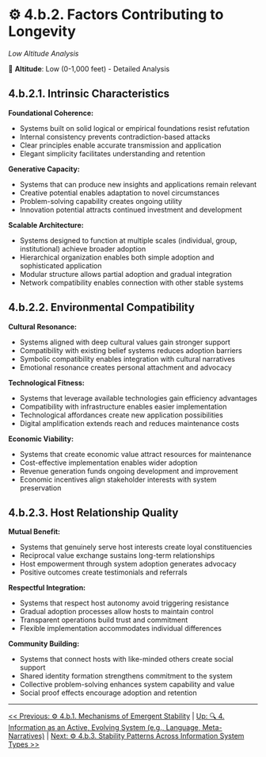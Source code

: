 # ⚙️ 4.b.2. Factors Contributing to Longevity
<!-- markdownlint-disable MD036 -->
*Low Altitude Analysis*
<!-- markdownlint-enable MD036 -->

📍 **Altitude**: Low (0-1,000 feet) - Detailed Analysis

<!--

- Flesh out the bullet points

-->

## **4.b.2.1. Intrinsic Characteristics**

**Foundational Coherence:**

* Systems built on solid logical or empirical foundations resist refutation
* Internal consistency prevents contradiction-based attacks
* Clear principles enable accurate transmission and application
* Elegant simplicity facilitates understanding and retention

**Generative Capacity:**

* Systems that can produce new insights and applications remain relevant
* Creative potential enables adaptation to novel circumstances
* Problem-solving capability creates ongoing utility
* Innovation potential attracts continued investment and development

**Scalable Architecture:**

* Systems designed to function at multiple scales (individual, group, institutional) achieve broader adoption
* Hierarchical organization enables both simple adoption and sophisticated application
* Modular structure allows partial adoption and gradual integration
* Network compatibility enables connection with other stable systems

## **4.b.2.2. Environmental Compatibility**

**Cultural Resonance:**

* Systems aligned with deep cultural values gain stronger support
* Compatibility with existing belief systems reduces adoption barriers
* Symbolic compatibility enables integration with cultural narratives
* Emotional resonance creates personal attachment and advocacy

**Technological Fitness:**

* Systems that leverage available technologies gain efficiency advantages
* Compatibility with infrastructure enables easier implementation
* Technological affordances create new application possibilities
* Digital amplification extends reach and reduces maintenance costs

**Economic Viability:**

* Systems that create economic value attract resources for maintenance
* Cost-effective implementation enables wider adoption
* Revenue generation funds ongoing development and improvement
* Economic incentives align stakeholder interests with system preservation

## **4.b.2.3. Host Relationship Quality**

**Mutual Benefit:**

* Systems that genuinely serve host interests create loyal constituencies
* Reciprocal value exchange sustains long-term relationships
* Host empowerment through system adoption generates advocacy
* Positive outcomes create testimonials and referrals

**Respectful Integration:**

* Systems that respect host autonomy avoid triggering resistance
* Gradual adoption processes allow hosts to maintain control
* Transparent operations build trust and commitment
* Flexible implementation accommodates individual differences

**Community Building:**

* Systems that connect hosts with like-minded others create social support
* Shared identity formation strengthens commitment to the system
* Collective problem-solving enhances system capability and value
* Social proof effects encourage adoption and retention

---
[<< Previous: ⚙️ 4.b.1. Mechanisms of Emergent Stability](4b1-mechanisms-emergent-stability.md) | [Up: 🔍 4. Information as an Active, Evolving System (e.g., Language, Meta-Narratives)](../4-information-systems.md) | [Next: ⚙️ 4.b.3. Stability Patterns Across Information System Types >>](4b3-stability-patterns-across-types.md)

